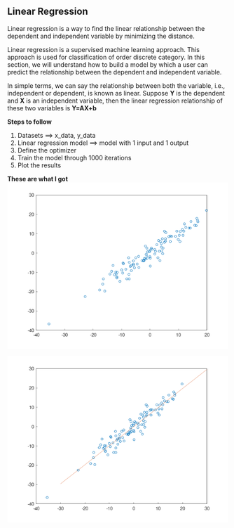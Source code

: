 Linear Regression
------------

Linear regression is a way to find the linear relationship between the dependent and independent variable by minimizing the distance.

Linear regression is a supervised machine learning approach. This approach is used for classification of order discrete category. 
In this section, we will understand how to build a model by which a user can predict the relationship between the dependent and independent variable.

In simple terms, we can say the relationship between both the variable, i.e., independent or dependent, is known as linear. 
Suppose **Y** is the dependent and **X** is an independent variable, then the linear regression relationship of these two variables is **Y=AX+b**

**Steps to follow**
1. Datasets ==> x_data, y_data
2. Linear regression model ==> model with 1 input and 1 output
3. Define the optimizer 
4. Train the model through 1000 iterations
5. Plot the results

**These are what I got**
![](img/data_before.png)


![](img/end.png)